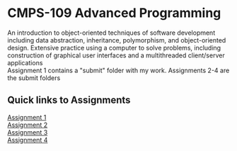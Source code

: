 # CMPS-109 Advanced Programming
An introduction to object-oriented techniques of software development including data abstraction, 
inheritance, polymorphism, and object-oriented design. Extensive practice using a computer to 
solve problems, including construction of graphical user interfaces and a multithreaded client/server
applications<br /> 
Assignment 1 contains a "submit" folder with my work. Assignments 2-4 are the submit folders <br />

## Quick links to Assignments
[Assignment 1](https://github.com/Jvrionis/cmps109/tree/master/asg1/submit) <br />
[Assignment 2](https://github.com/Jvrionis/cmps109/tree/master/asg2) <br />
[Assignment 3](https://github.com/Jvrionis/cmps109/tree/master/asg3) <br />
[Assignment 4](https://github.com/Jvrionis/cmps109/tree/master/asg4) <br />




